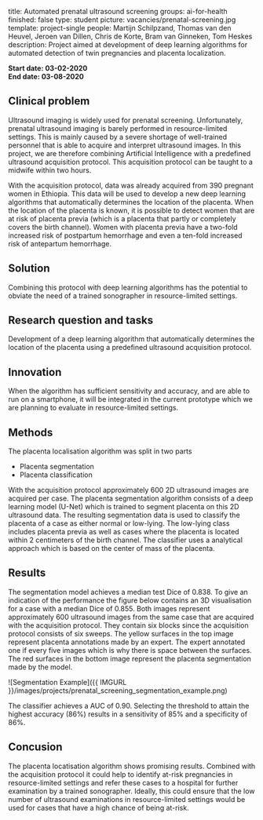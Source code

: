 title: Automated prenatal ultrasound screening
groups: ai-for-health 
finished: false
type: student
picture: vacancies/prenatal-screening.jpg
template: project-single
people: Martijn Schilpzand, Thomas van den Heuvel, Jeroen van Dillen, Chris de Korte, Bram van Ginneken, Tom Heskes
description: Project aimed at development of deep learning algorithms for automated detection of twin pregnancies and placenta localization.

**Start date: 03-02-2020** <br>
**End date: 03-08-2020**

## Clinical problem
Ultrasound imaging is widely used for prenatal screening. Unfortunately, prenatal ultrasound imaging is barely performed in resource-limited settings. This is mainly caused by a severe shortage of well-trained personnel that is able to acquire and interpret ultrasound images. In this project, we are therefore combining Artificial Intelligence with a predefined ultrasound acquisition protocol. This acquisition protocol can be taught to a midwife within two hours. 

With the acquisition protocol, data was already acquired from 390 pregnant women in Ethiopia. This data will be used to develop a new deep learning algorithms that automatically determines the location of the placenta. When the location of the placenta is known, it is possible to detect women that are at risk of placenta previa (which is a placenta that partly or completely covers the birth channel). Women with placenta previa have a two-fold increased risk of postpartum hemorrhage and even a ten-fold increased risk of antepartum hemorrhage.

## Solution
Combining this protocol with deep learning algorithms has the potential to obviate the need of a trained sonographer in resource-limited settings. 

## Research question and tasks
Development of a deep learning algorithm that automatically determines the location of the placenta using a predefined ultrasound acquisition protocol.

## Innovation
When the algorithm has sufficient sensitivity and accuracy, and are able to run on a smartphone, it will be integrated in the current prototype which we are planning to evaluate in resource-limited settings.

## Methods
The placenta localisation algorithm was split in two parts
- Placenta segmentation 
- Placenta classification

With the acquisition protocol approximately 600 2D ultrasound images are acquired per case. The placenta segmentation algorithm consists of a deep learning model (U-Net) which is trained to segment placenta on this 2D ultrasound data. 
The resulting segmentation data is used to classify the placenta of a case as either normal or low-lying. The low-lying class includes placenta previa as well as cases where the placenta is located within 2 centimeters of the birth channel. 
The classifier uses a analytical approach which is based on the center of mass of the placenta. 

## Results
The segmentation model achieves a median test Dice of 0.838. To give an indication of the performance the figure below contains an 3D visualisation for a case with a median Dice of 0.855. 
Both images represent approximately 600 ultrasound images from the same case that are acquired with the acquisition protocol. They contain six blocks since the acquisition protocol consists of six sweeps. The yellow surfaces in the top image represent placenta annotations made by an expert. The expert annotated one if every five images which is why there is space between the surfaces. The red surfaces in the bottom image represent the placenta segmentation made by the model. 

![Segmentation Example]({{ IMGURL }}/images/projects/prenatal_screening_segmentation_example.png) 

The classifier achieves a AUC of 0.90. Selecting the threshold to attain the highest accuracy (86%) results in a sensitivity of 85% and a specificity of 86%.

## Concusion
The placenta locatisation algorithm shows promising results. 
Combined with the acquisition protocol it could help to identify at-risk pregnancies in resource-limited settings and refer these cases to a hospital for further examination by a trained sonographer. Ideally, this could ensure that the low number of ultrasound examinations in resource-limited settings would be used for cases that have a high chance of being at-risk.
